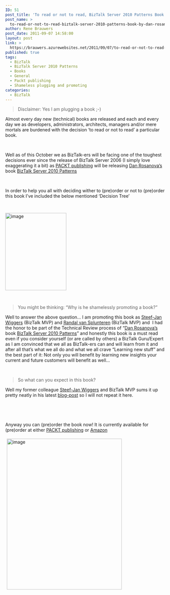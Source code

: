 ```yaml
---
ID: 51
post_title: 'To read or not to read, BizTalk Server 2010 Patterns Book By Dan Rosanova, that&#8217;s the question.'
post_name: >
  to-read-or-not-to-read-biztalk-server-2010-patterns-book-by-dan-rosanova-thats-the-question
author: Rene Brauwers
post_date: 2011-09-07 14:58:00
layout: post
link: >
  https://brauwers.azurewebsites.net/2011/09/07/to-read-or-not-to-read-biztalk-server-2010-patterns-book-by-dan-rosanova-thats-the-question/
published: true
tags:
  - BizTalk
  - BizTalk Server 2010 Patterns
  - Books
  - General
  - Packt publishing
  - Shameless plugging and promoting
categories:
  - BizTalk
---
```

<blockquote>Disclaimer: Yes I am plugging a book ;-)</blockquote>
Almost every day new (technical) books are released and each and every day we as developers, administrators, architects, managers and/or mere mortals are burdened with the decision ‘to read or not to read’ a particular book.

&nbsp;

Well as of this October we as BizTalk-ers will be facing one of the toughest decisions ever since the release of BizTalk Server 2006 (I simply love exaggerating it a bit) as <a href="http://www.packtpub.com/" target="_blank" rel="noopener noreferrer">PACKT publishing</a> will be releasing <a href="http://www.novaenterprisesystems.com/Blog/" target="_blank" rel="noopener noreferrer">Dan Rosanova’s</a> book <a href="http://www.packtpub.com/biztalk-server-2010-patterns/book" target="_blank" rel="noopener noreferrer">BizTalk Server 2010 Patterns</a>

&nbsp;

In order to help you all with deciding wither to (pre)order or not to (pre)order this book I’ve included the below mentioned ‘Decision Tree’

&nbsp;

<a href="http://blogbrauwers.azurewebsites.net/wp-content/uploads/2011/09/image.png"><img style="background-image: none; margin: 0px; padding-left: 0px; padding-right: 0px; display: inline; padding-top: 0px; border: 0px;" title="image" alt="image" src="http://blogbrauwers.azurewebsites.net/wp-content/uploads/2011/09/image_thumb.png" width="193" height="244" border="0" /></a>

&nbsp;
<blockquote>You might be thinking: “Why is he shamelessly promoting a book?”</blockquote>
Well to answer the above question… I am promoting this book as <a href="http://soa-thoughts.blogspot.com/" target="_blank" rel="noopener noreferrer">Steef-Jan Wiggers</a> (BizTalk MVP) and <a href="http://biztalkmessages.vansplunteren.net/" target="_blank" rel="noopener noreferrer">Randal van Splunteren</a> (BizTalk MVP) and  I had the honor to be part of the Technical Review process of “<a href="http://www.novaenterprisesystems.com/Blog/" target="_blank" rel="noopener noreferrer">Dan Rosanova’s</a> book <a href="http://www.packtpub.com/biztalk-server-2010-patterns/book" target="_blank" rel="noopener noreferrer">BizTalk Server 2010 Patterns</a>” and honestly this book is a must read even if you consider yourself (or are called by others) a BizTalk Guru/Expert as I am convinced that we all as BizTalk-ers can and will learn from it and after all that’s what we all do and what we all crave “Learning new stuff” and the best part of it: Not only you will benefit by learning new insights your current and future customers will benefit as well…

&nbsp;
<blockquote>So what can you expect in this book?</blockquote>
Well my former colleague <a href="http://soa-thoughts.blogspot.com/" target="_blank" rel="noopener noreferrer">Steef-Jan Wiggers</a> and BizTalk MVP sums it up pretty neatly in his latest <a href="http://soa-thoughts.blogspot.com/2011/09/biztalk-server-2010-patterns-by-dan.html" target="_blank" rel="noopener noreferrer">blog-post</a> so I will not repeat it here.

&nbsp;

&nbsp;

Anyway you can (pre)order the book now! It is currently available for (pre)order at either <a href="http://www.packtpub.com/biztalk-server-2010-patterns/book" target="_blank" rel="noopener noreferrer">PACKT publishing</a> or <a href="http://www.amazon.com/BizTalk-Server-2010-Patterns-Rosanova/dp/product-description/184968460X/ref=dp_imagepop_readmore_b?ie=UTF8&amp;n=283155&amp;s=books" target="_blank" rel="noopener noreferrer">Amazon</a>

<a href="http://blogbrauwers.azurewebsites.net/wp-content/uploads/2011/09/image1.png"><img style="background-image: none; margin: 5px; padding-left: 0px; padding-right: 0px; display: inline; padding-top: 0px; border: 0px;" title="image" alt="image" src="http://blogbrauwers.azurewebsites.net/wp-content/uploads/2011/09/image_thumb1.png" width="363" height="476" border="0" /></a>